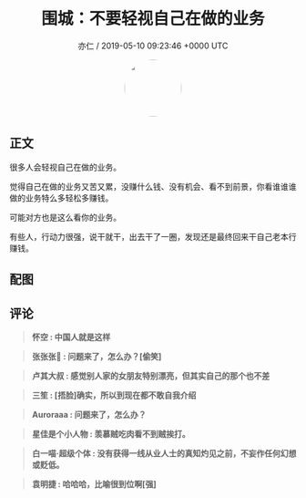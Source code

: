 <h1 align="center">围城：不要轻视自己在做的业务</h1>
<p align="center">
    <a>亦仁 / 2019-05-10 09:23:46 &#43;0000 UTC</a>
</p>

<div align="center">
    <img src="https://images.zsxq.com/Fn3NQqCN8nuGF86yZPXSbEsl0mb3?e=1590940799&amp;token=kIxbL07-8jAj8w1n4s9zv64FuZZNEATmlU_Vm6zD:pfbNc8W3hS0oYG_hyXXh_rHMHuc=" width="100" height="100" style="border:1px solid;border-radius:50%; color:#ffffff"/>
</div>

## 正文

<div>
很多人会轻视自己在做的业务。

觉得自己在做的业务又苦又累，没赚什么钱、没有机会、看不到前景，你看谁谁谁做的业务特么多轻松多赚钱。

可能对方也是这么看你的业务。

有些人，行动力很强，说干就干，出去干了一圈，发现还是最终回来干自己老本行赚钱。
</div>

## 配图
<div class="image" align="center">

</div>

## 评论

<div align="left">
<div>

<blockquote >
<span> <strong>怀空 : 中国人就是这样 </strong></span>
</blockquote>

<blockquote >
<span> <strong>张张张🌱 : 问题来了，怎么办？[偷笑] </strong></span>
</blockquote>

<blockquote >
<span> <strong>卢其大叔 : 感觉别人家的女朋友特别漂亮，但其实自己的那个也不差 </strong></span>
</blockquote>

<blockquote >
<span> <strong>三笙 : [捂脸]确实，所以到现在都不敢自我介绍 </strong></span>
</blockquote>

<blockquote >
<span> <strong>Auroraaa : 问题来了，怎么办？ </strong></span>
</blockquote>

<blockquote >
<span> <strong>星佳是个小人物 : 羡慕贼吃肉看不到贼挨打。 </strong></span>
</blockquote>

<blockquote >
<span> <strong>白一喵·超级个体 : 没有获得一线从业人士的真知灼见之前，不妄作任何幻想或贬低。 </strong></span>
</blockquote>

<blockquote >
<span> <strong>袁明捷 : 哈哈哈，比喻很到位啊[强] </strong></span>
</blockquote>

</div>
</div>